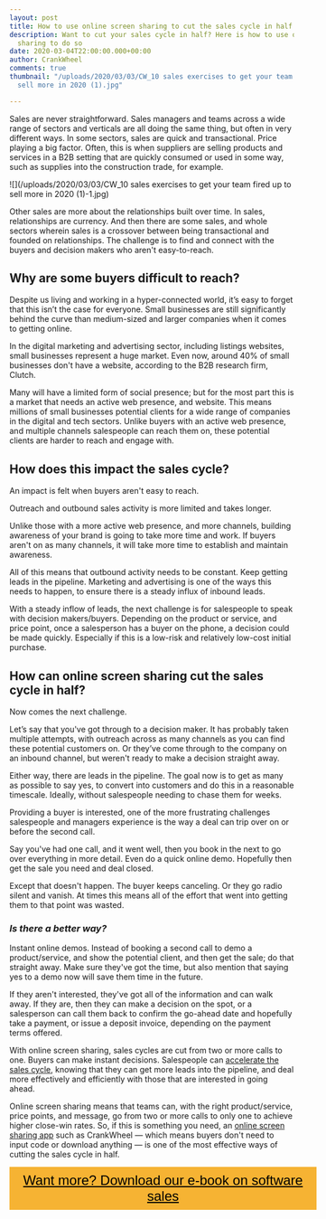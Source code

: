 ```yaml
---
layout: post
title: How to use online screen sharing to cut the sales cycle in half
description: Want to cut your sales cycle in half? Here is how to use online screen
  sharing to do so
date: 2020-03-04T22:00:00.000+00:00
author: CrankWheel
comments: true
thumbnail: "/uploads/2020/03/03/CW_10 sales exercises to get your team fired up to
  sell more in 2020 (1).jpg"

---
```

Sales are never straightforward. Sales managers and teams across a wide range of sectors and verticals are all doing the same thing, but often in very different ways. In some sectors, sales are quick and transactional. Price playing a big factor. Often, this is when suppliers are selling products and services in a B2B setting that are quickly consumed or used in some way, such as supplies into the construction trade, for example.

![](/uploads/2020/03/03/CW_10 sales exercises to get your team fired up to sell more in 2020 (1)-1.jpg)

Other sales are more about the relationships built over time. In sales, relationships are currency. And then there are some sales, and whole sectors wherein sales is a crossover between being transactional and founded on relationships. The challenge is to find and connect with the buyers and decision makers who aren't easy-to-reach.

## Why are some buyers difficult to reach?

Despite us living and working in a hyper-connected world, it’s easy to forget that this isn’t the case for everyone. Small businesses are still significantly behind the curve than medium-sized and larger companies when it comes to getting online.

In the digital marketing and advertising sector, including listings websites, small businesses represent a huge market. Even now, around 40% of small businesses don't have a website, according to the B2B research firm, Clutch.

Many will have a limited form of social presence; but for the most part this is a market that needs an active web presence, and website. This means millions of small businesses potential clients for a wide range of companies in the digital and tech sectors. Unlike buyers with an active web presence, and multiple channels salespeople can reach them on, these potential clients are harder to reach and engage with.

## How does this impact the sales cycle?

An impact is felt when buyers aren't easy to reach.

Outreach and outbound sales activity is more limited and takes longer.

Unlike those with a more active web presence, and more channels, building awareness of your brand is going to take more time and work. If buyers aren't on as many channels, it will take more time to establish and maintain awareness.

All of this means that outbound activity needs to be constant. Keep getting leads in the pipeline. Marketing and advertising is one of the ways this needs to happen, to ensure there is a steady influx of inbound leads.

With a steady inflow of leads, the next challenge is for salespeople to speak with decision makers/buyers. Depending on the product or service, and price point, once a salesperson has a buyer on the phone, a decision could be made quickly. Especially if this is a low-risk and relatively low-cost initial purchase.

## How can online screen sharing cut the sales cycle in half?

Now comes the next challenge.

Let’s say that you've got through to a decision maker. It has probably taken multiple attempts, with outreach across as many channels as you can find these potential customers on. Or they’ve come through to the company on an inbound channel, but weren't ready to make a decision straight away.

Either way, there are leads in the pipeline. The goal now is to get as many as possible to say yes, to convert into customers and do this in a reasonable timescale. Ideally, without salespeople needing to chase them for weeks.

Providing a buyer is interested, one of the more frustrating challenges salespeople and managers experience is the way a deal can trip over on or before the second call.

Say you've had one call, and it went well, then you book in the next to go over everything in more detail. Even do a quick online demo. Hopefully then get the sale you need and deal closed.

Except that doesn't happen. The buyer keeps canceling. Or they go radio silent and vanish. At times this means all of the effort that went into getting them to that point was wasted.

### _Is there a better way?_

Instant online demos. Instead of booking a second call to demo a product/service, and show the potential client, and then get the sale; do that straight away. Make sure they've got the time, but also mention that saying yes to a demo now will save them time in the future.

If they aren't interested, they've got all of the information and can walk away. If they are, then they can make a decision on the spot, or a salesperson can call them back to confirm the go-ahead date and hopefully take a payment, or issue a deposit invoice, depending on the payment terms offered.

With online screen sharing, sales cycles are cut from two or more calls to one. Buyers can make instant decisions. Salespeople can [accelerate the sales cycle](https://crankwheel.com/yellow-pages-canada-411-case-study/), knowing that they can get more leads into the pipeline, and deal more effectively and efficiently with those that are interested in going ahead.

Online screen sharing means that teams can, with the right product/service, price points, and message, go from two or more calls to only one to achieve higher close-win rates. So, if this is something you need, an [online screen sharing app](https://crankwheel.com/screen-sharing/) such as CrankWheel — which means buyers don't need to input code or download anything — is one of the most effective ways of cutting the sales cycle in half.

<style> .btn-signup { padding-top: 11px !important; border-radius: 0px !important; background-color: #f6b333; text-align: center; padding: 10px 20px !important; border: 0px !important; width: 100%; margin-bottom: 20px; } .btn-signup a { color: black !important; font-family: 'Titillium Web', sans-serif; font-size: 24px !important; font-weight: normal !important; } </style>

<div class="btn-signup"><a style="cursor: pointer;" href="/sign-up-to-download">Want more? Download our e-book on software sales</a></div>
